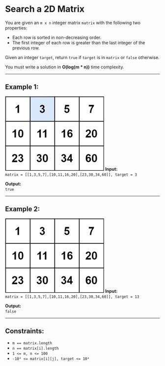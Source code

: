 # Search a 2D Matrix

You are given an `m x n` integer matrix `matrix` with the following two properties:

- Each row is sorted in non-decreasing order.  
- The first integer of each row is greater than the last integer of the previous row.  

Given an integer `target`, return `true` if `target` is in `matrix` or `false` otherwise.

You must write a solution in **O(log(m * n))** time complexity.

---

## Example 1:
![alt text](image.png)
**Input:**  
`matrix = [[1,3,5,7],[10,11,16,20],[23,30,34,60]], target = 3`  

**Output:**  
`true`

---

## Example 2:
![alt text](image-1.png)
**Input:**  
`matrix = [[1,3,5,7],[10,11,16,20],[23,30,34,60]], target = 13`  

**Output:**  
`false`

---

## Constraints:

- `m == matrix.length`  
- `n == matrix[i].length`  
- `1 <= m, n <= 100`  
- `-10⁴ <= matrix[i][j], target <= 10⁴`
